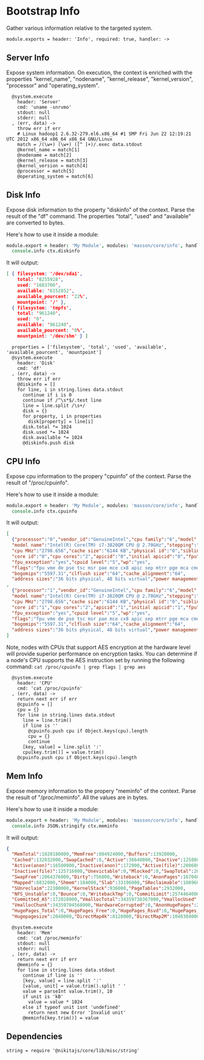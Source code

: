 
# Bootstrap Info

Gather various information relative to the targeted system.

    module.exports = header: 'Info', required: true, handler: ->

## Server Info

Expose system information. On execution, the context is enriched with the 
properties "kernel\_name", "nodename", "kernel\_release", "kernel\_version", 
"processor" and "operating_system".

      @system.execute
        header: 'Server'
        cmd: 'uname -snrvmo'
        stdout: null
        stderr: null
      , (err, data) ->
        throw err if err
        # Linux hadoop1 2.6.32-279.el6.x86_64 #1 SMP Fri Jun 22 12:19:21 UTC 2012 x86_64 x86_64 x86_64 GNU/Linux
        match = /(\w+) (\w+) ([^ ]+)/.exec data.stdout
        @kernel_name = match[1]
        @nodename = match[2]
        @kernel_release = match[3]
        @kernel_version = match[4]
        @processor = match[5]
        @operating_system = match[6]

## Disk Info

Expose disk information to the property "diskinfo" of the context. Parse the
result of the "df" command. The properties "total", "used" and "available" are
converted to bytes.

Here's how to use it inside a module:

```coffee
module.export = header: 'My Module', modules: 'masson/core/info', handler: (ctx) ->
  console.info ctx.diskinfo
```

It will output:

```json
[ { filesystem: '/dev/sda1',
    total: '8255928',
    used: '1683700',
    available: '6152852',
    available_pourcent: '22%',
    mountpoint: '/' },
  { filesystem: 'tmpfs',
    total: '961240',
    used: '0',
    available: '961240',
    available_pourcent: '0%',
    mountpoint: '/dev/shm' } ]
```

      properties = ['filesystem', 'total', 'used', 'available', 'available_pourcent', 'mountpoint']
      @system.execute
        header: 'Disk'
        cmd: 'df'
      , (err, data) ->
        throw err if err
        @diskinfo = []
        for line, i in string.lines data.stdout
          continue if i is 0
          continue if /^\s*$/.test line
          line = line.split /\s+/
          disk = {}
          for property, i in properties
            disk[property] = line[i]
          disk.total *= 1024
          disk.used *= 1024
          disk.available *= 1024
          @diskinfo.push disk

## CPU Info

Expose cpu information to the propery "cpuinfo" of the context. Parse the 
result of "/proc/cpuinfo".

Here's how to use it inside a module:

```coffee
module.export = header: 'My Module', modules: 'masson/core/info', handler: (ctx) ->
  console.info ctx.cpuinfo
```

It will output:

```json
[
  {"processor":"0","vendor_id":"GenuineIntel","cpu family":"6","model":"58",
  "model name":"Intel(R) Core(TM) i7-3820QM CPU @ 2.70GHz","stepping":"9",
  "cpu MHz":"2798.656","cache size":"6144 KB","physical id":"0","siblings":"2",
  "core id":"0","cpu cores":"2","apicid":"0","initial apicid":"0","fpu":"yes",
  "fpu_exception":"yes","cpuid level":"5","wp":"yes",
  "flags":"fpu vme de pse tsc msr pae mce cx8 apic sep mtrr pge mca cmov pat pse36 clflush mmx fxsr sse sse2 ht syscall nx rdtscp lm constant_tsc rep_good pni ssse3 lahf_lm",
  "bogomips":"5597.31","clflush size":"64","cache_alignment":"64",
  "address sizes":"36 bits physical, 48 bits virtual","power management":""}
,
  {"processor":"1","vendor_id":"GenuineIntel","cpu family":"6","model":"58",
  "model name":"Intel(R) Core(TM) i7-3820QM CPU @ 2.70GHz","stepping":"9",
  "cpu MHz":"2798.656","cache size":"6144 KB","physical id":"0","siblings":"2",
  "core id":"1","cpu cores":"2","apicid":"1","initial apicid":"1","fpu":"yes",
  "fpu_exception":"yes","cpuid level":"5","wp":"yes",
  "flags":"fpu vme de pse tsc msr pae mce cx8 apic sep mtrr pge mca cmov pat pse36 clflush mmx fxsr sse sse2 ht syscall nx rdtscp lm constant_tsc rep_good pni ssse3 lahf_lm",
  "bogomips":"5597.31","clflush size":"64","cache_alignment":"64",
  "address sizes":"36 bits physical, 48 bits virtual","power management":""}
]
```

Note, nodes with CPUs that support AES encryption at the hardware level will
provide superior performance on encryption tasks. You can determine if a node's
CPU supports the AES instruction set by running the following command: 
`cat /proc/cpuinfo | grep flags | grep aes`

      @system.execute
        header: 'CPU'
        cmd: 'cat /proc/cpuinfo'
      , (err, data) ->
        return next err if err
        @cpuinfo = []
        cpu = {}
        for line in string.lines data.stdout
          line = line.trim()
          if line is ''
            @cpuinfo.push cpu if Object.keys(cpu).length
            cpu = {}
            continue
          [key, value] = line.split ':'
          cpu[key.trim()] = value.trim()
        @cpuinfo.push cpu if Object.keys(cpu).length

## Mem Info

Expose memory information to the propery "meminfo" of the context. Parse the 
result of "/proc/meminfo". All the values are in bytes.

Here's how to use it inside a module:

```coffee
module.export = header: 'My Module', modules: 'masson/core/info', handler: (ctx) ->
  console.info JSON.stringify ctx.meminfo
```

It will output:

```json
{
  "MemTotal":1020180000,"MemFree":804924000,"Buffers":13920000,
  "Cached":132032000,"SwapCached":0,"Active":36640000,"Inactive":125888000,
  "Active(anon)":16580000,"Inactive(anon)":172000,"Active(file)":20060000,
  "Inactive(file)":125716000,"Unevictable":0,"Mlocked":0,"SwapTotal":2064376000,
  "SwapFree":2064376000,"Dirty":756000,"Writeback":0,"AnonPages":16704000,
  "Mapped":8832000,"Shmem":184000,"Slab":33196000,"SReclaimable":10896000,
  "SUnreclaim":22300000,"KernelStack":936000,"PageTables":2932000,
  "NFS_Unstable":0,"Bounce":0,"WritebackTmp":0,"CommitLimit":2574464000,
  "Committed_AS":172028000,"VmallocTotal":34359738367000,"VmallocUsed":24324000,
  "VmallocChunk":34359704568000,"HardwareCorrupted":0,"AnonHugePages":2048000,
  "HugePages_Total":0,"HugePages_Free":0,"HugePages_Rsvd":0,"HugePages_Surp":0,
  "Hugepagesize":2048000,"DirectMap4k":8128000,"DirectMap2M":1040384000}
```

      @system.execute
        header: 'Mem'
        cmd: 'cat /proc/meminfo'
        stdout: null
        stderr: null
      , (err, data) ->
        return next err if err
        @meminfo = {}
        for line in string.lines data.stdout
          continue if line is ''
          [key, value] = line.split ':'
          [value, unit] = value.trim().split ' '
          value = parseInt value.trim(), 10
          if unit is 'kB'
            value = value * 1024
          else if typeof unit isnt 'undefined'
            return next new Error 'Invalid unit'
          @meminfo[key.trim()] = value

## Dependencies

    string = require '@nikitajs/core/lib/misc/string'

